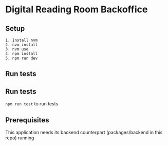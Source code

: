 # Digital Reading Room Backoffice

## Setup

```
1. Install nvm
2. nvm install
3. nvm use
4. npm install
5. npm run dev
```

## Run tests

## Run tests

`npm run test` to run tests

## Prerequisites

This application needs its backend counterpart (packages/backend in this repo) running
